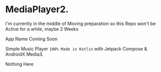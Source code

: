 # MediaPlayer2.
I'm currently in the middle of Moving preparation so this Repo won't be Active for a while, maybe 2 Weeks

App Name Coming Soon 

Simple Music Player `100% Made in Kotlin` with Jetpack Compose & AndroidX Media3.

Nothing Here
